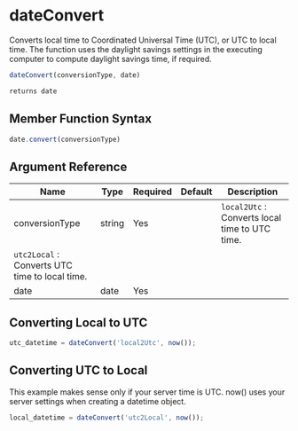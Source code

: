 # dateConvert

Converts local time to Coordinated Universal Time (UTC), or UTC to local time. The function uses the daylight savings settings in the executing computer to compute daylight savings time, if required.

```javascript
dateConvert(conversionType, date)
```

```javascript
returns date
```

## Member Function Syntax

```javascript
date.convert(conversionType)
```

## Argument Reference

| Name | Type | Required | Default | Description |
| --- | --- | --- | --- | --- |
| conversionType | string | Yes |  | `local2Utc` : Converts local time to UTC time.
`utc2Local` : Converts UTC time to local time. |
| date | date | Yes |  |  |

## Converting Local to UTC

```javascript
utc_datetime = dateConvert('local2Utc', now());
```

## Converting UTC to Local

This example makes sense only if your server time is UTC. now() uses your server settings when creating a datetime object.

```javascript
local_datetime = dateConvert('utc2Local', now());
```
